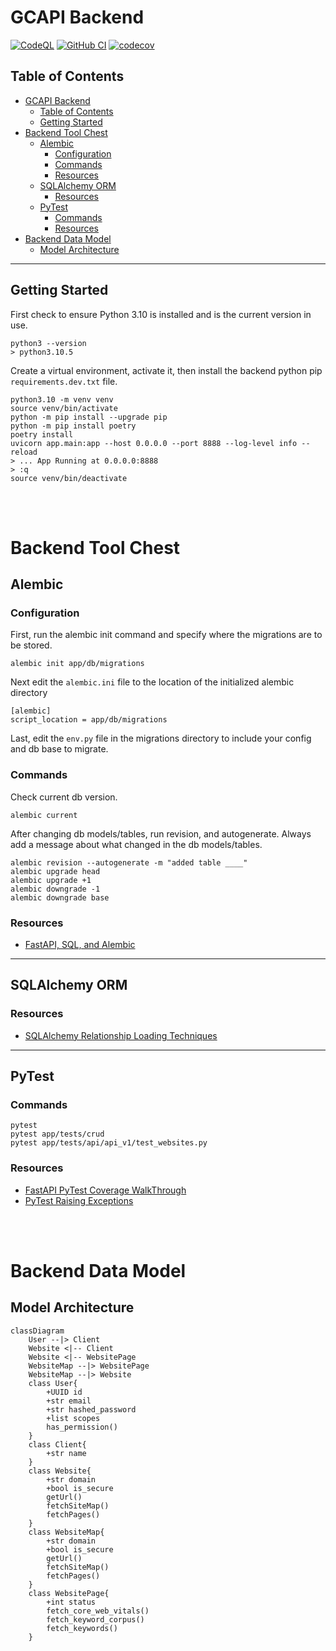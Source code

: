 # GCAPI Backend

[![CodeQL](https://github.com/joeygrable94/GCAPI-Backend/actions/workflows/codeql.yml/badge.svg)](https://github.com/joeygrable94/GCAPI-Backend/actions/workflows/codeql.yml) [![GitHub CI](https://github.com/joeygrable94/GCAPI-Backend/actions/workflows/ci.yml/badge.svg)](https://github.com/joeygrable94/GCAPI-Backend/actions/workflows/ci.yml) [![codecov](https://codecov.io/gh/joeygrable94/GCAPI-Backend/branch/main/graph/badge.svg?token=8FCB50574D)](https://codecov.io/gh/joeygrable94/GCAPI-Backend)


## Table of Contents

- [GCAPI Backend](#gcapi-backend)
  - [Table of Contents](#table-of-contents)
  - [Getting Started](#getting-started)
- [Backend Tool Chest](#backend-tool-chest)
  - [Alembic](#alembic)
    - [Configuration](#configuration)
    - [Commands](#commands)
    - [Resources](#resources)
  - [SQLAlchemy ORM](#sqlalchemy-orm)
    - [Resources](#resources-1)
  - [PyTest](#pytest)
    - [Commands](#commands-1)
    - [Resources](#resources-2)
- [Backend Data Model](#backend-data-model)
  - [Model Architecture](#model-architecture)

---

## Getting Started

First check to ensure Python 3.10 is installed and is the current version in use.

    python3 --version
    > python3.10.5

Create a virtual environment, activate it, then install the backend python pip `requirements.dev.txt` file.

    python3.10 -m venv venv
    source venv/bin/activate
    python -m pip install --upgrade pip
    python -m pip install poetry
    poetry install
    uvicorn app.main:app --host 0.0.0.0 --port 8888 --log-level info --reload
    > ... App Running at 0.0.0.0:8888
    > :q
    source venv/bin/deactivate

<br/><br/>

# Backend Tool Chest

## Alembic

### Configuration

First, run the alembic init command and specify where the migrations are to be stored.

    alembic init app/db/migrations

Next edit the `alembic.ini` file to the location of the initialized alembic directory

    [alembic]
    script_location = app/db/migrations

Last, edit the `env.py` file in the migrations directory to include your config and db base to migrate.

### Commands

Check current db version.

    alembic current

After changing db models/tables, run revision, and autogenerate.
Always add a message about what changed in the db models/tables.

    alembic revision --autogenerate -m "added table ____"
    alembic upgrade head
    alembic upgrade +1
    alembic downgrade -1
    alembic downgrade base

### Resources

- [FastAPI, SQL, and Alembic](https://ahmed-nafies.medium.com/fastapi-with-sqlalchemy-postgresql-and-alembic-and-of-course-docker-f2b7411ee396)

---

## SQLAlchemy ORM

### Resources

- [SQLAlchemy Relationship Loading Techniques](https://docs.sqlalchemy.org/en/14/orm/loading_relationships.html)

---

## PyTest

### Commands

    pytest
    pytest app/tests/crud
    pytest app/tests/api/api_v1/test_websites.py

### Resources

- [FastAPI PyTest Coverage WalkThrough](https://www.azepug.az/posts/fastapi/ecommerce-fastapi-nuxtjs/ecommerce-pytest-user-auth-part1.html)
- [PyTest Raising Exceptions](https://docs.pytest.org/en/6.2.x/assert.html)

<br/><br/>

# Backend Data Model

## Model Architecture

```mermaid
classDiagram
    User --|> Client
    Website <|-- Client
    Website <|-- WebsitePage
    WebsiteMap --|> WebsitePage
    WebsiteMap --|> Website
    class User{
        +UUID id
        +str email
        +str hashed_password
        +list scopes
        has_permission()
    }
    class Client{
        +str name
    }
    class Website{
        +str domain
        +bool is_secure
        getUrl()
        fetchSiteMap()
        fetchPages()
    }
    class WebsiteMap{
        +str domain
        +bool is_secure
        getUrl()
        fetchSiteMap()
        fetchPages()
    }
    class WebsitePage{
        +int status
        fetch_core_web_vitals()
        fetch_keyword_corpus()
        fetch_keywords()
    }
```
